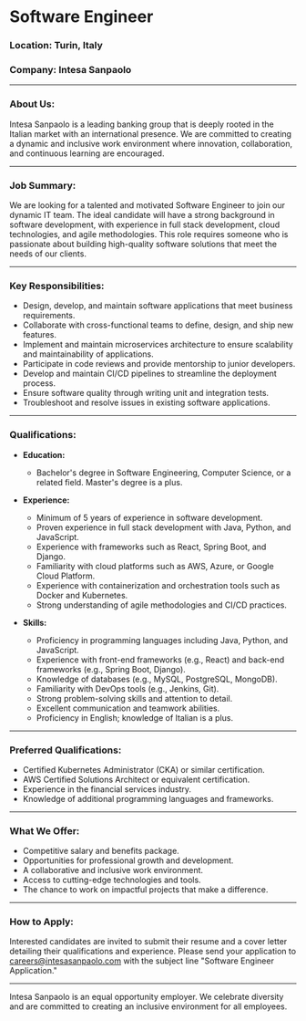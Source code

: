 # Software Engineer

### **Location:** Turin, Italy

### **Company:** Intesa Sanpaolo

---

### **About Us:**
Intesa Sanpaolo is a leading banking group that is deeply rooted in the Italian market with an international presence. We are committed to creating a dynamic and inclusive work environment where innovation, collaboration, and continuous learning are encouraged.

---

### **Job Summary:**
We are looking for a talented and motivated Software Engineer to join our dynamic IT team. The ideal candidate will have a strong background in software development, with experience in full stack development, cloud technologies, and agile methodologies. This role requires someone who is passionate about building high-quality software solutions that meet the needs of our clients.

---

### **Key Responsibilities:**
- Design, develop, and maintain software applications that meet business requirements.
- Collaborate with cross-functional teams to define, design, and ship new features.
- Implement and maintain microservices architecture to ensure scalability and maintainability of applications.
- Participate in code reviews and provide mentorship to junior developers.
- Develop and maintain CI/CD pipelines to streamline the deployment process.
- Ensure software quality through writing unit and integration tests.
- Troubleshoot and resolve issues in existing software applications.

---

### **Qualifications:**
- **Education:**
  - Bachelor's degree in Software Engineering, Computer Science, or a related field. Master's degree is a plus.

- **Experience:**
  - Minimum of 5 years of experience in software development.
  - Proven experience in full stack development with Java, Python, and JavaScript.
  - Experience with frameworks such as React, Spring Boot, and Django.
  - Familiarity with cloud platforms such as AWS, Azure, or Google Cloud Platform.
  - Experience with containerization and orchestration tools such as Docker and Kubernetes.
  - Strong understanding of agile methodologies and CI/CD practices.

- **Skills:**
  - Proficiency in programming languages including Java, Python, and JavaScript.
  - Experience with front-end frameworks (e.g., React) and back-end frameworks (e.g., Spring Boot, Django).
  - Knowledge of databases (e.g., MySQL, PostgreSQL, MongoDB).
  - Familiarity with DevOps tools (e.g., Jenkins, Git).
  - Strong problem-solving skills and attention to detail.
  - Excellent communication and teamwork abilities.
  - Proficiency in English; knowledge of Italian is a plus.

---

### **Preferred Qualifications:**
- Certified Kubernetes Administrator (CKA) or similar certification.
- AWS Certified Solutions Architect or equivalent certification.
- Experience in the financial services industry.
- Knowledge of additional programming languages and frameworks.

---

### **What We Offer:**
- Competitive salary and benefits package.
- Opportunities for professional growth and development.
- A collaborative and inclusive work environment.
- Access to cutting-edge technologies and tools.
- The chance to work on impactful projects that make a difference.

---

### **How to Apply:**
Interested candidates are invited to submit their resume and a cover letter detailing their qualifications and experience. Please send your application to [careers@intesasanpaolo.com](mailto:careers@intesasanpaolo.com) with the subject line "Software Engineer Application."

---

Intesa Sanpaolo is an equal opportunity employer. We celebrate diversity and are committed to creating an inclusive environment for all employees.
